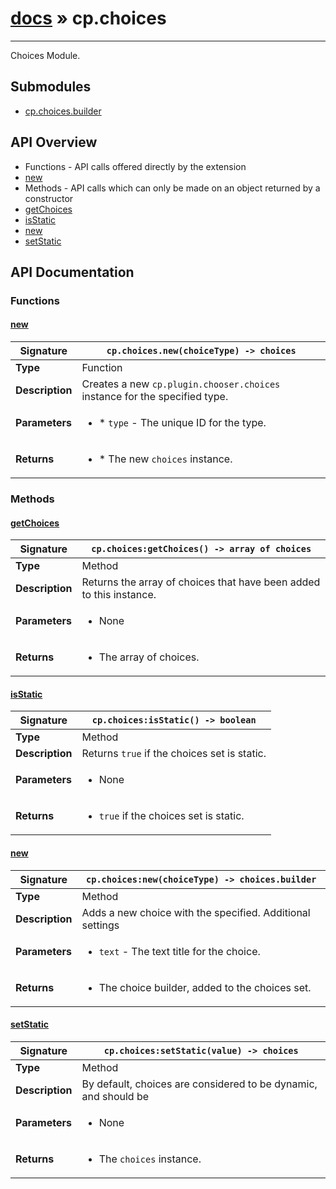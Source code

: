 # [docs](index.md) » cp.choices
---

Choices Module.

## Submodules
 * [cp.choices.builder](cp.choices.builder.md)

## API Overview
* Functions - API calls offered directly by the extension
 * [new](#new)
* Methods - API calls which can only be made on an object returned by a constructor
 * [getChoices](#getChoices)
 * [isStatic](#isStatic)
 * [new](#new)
 * [setStatic](#setStatic)

## API Documentation

### Functions

#### [new](#new)
| **Signature**                               | `cp.choices.new(choiceType) -> choices`                                                                    |
| --------------------------------------------|-------------------------------------------------------------------------------------|
| **Type**                                    | Function                                                                     |
| **Description**                             | Creates a new `cp.plugin.chooser.choices` instance for the specified type.                                                                     |
| **Parameters**                              | <ul><li>* `type`	- The unique ID for the type.</li></ul> |
| **Returns**                                 | <ul><li>* The new `choices` instance.</li></ul>          |

### Methods

#### [getChoices](#getChoices)
| **Signature**                               | `cp.choices:getChoices() -> array of choices`                                                                    |
| --------------------------------------------|-------------------------------------------------------------------------------------|
| **Type**                                    | Method                                                                     |
| **Description**                             | Returns the array of choices that have been added to this instance.                                                                     |
| **Parameters**                              | <ul><li>None</li></ul> |
| **Returns**                                 | <ul><li>The array of choices.</li></ul>          |

#### [isStatic](#isStatic)
| **Signature**                               | `cp.choices:isStatic() -> boolean`                                                                    |
| --------------------------------------------|-------------------------------------------------------------------------------------|
| **Type**                                    | Method                                                                     |
| **Description**                             | Returns `true` if the choices set is static.                                                                     |
| **Parameters**                              | <ul><li>None</li></ul> |
| **Returns**                                 | <ul><li>`true` if the choices set is static.</li></ul>          |

#### [new](#new)
| **Signature**                               | `cp.choices:new(choiceType) -> choices.builder`                                                                    |
| --------------------------------------------|-------------------------------------------------------------------------------------|
| **Type**                                    | Method                                                                     |
| **Description**                             | Adds a new choice with the specified. Additional settings                                                                     |
| **Parameters**                              | <ul><li>`text`	- The text title for the choice.</li></ul> |
| **Returns**                                 | <ul><li>The choice builder, added to the choices set.</li></ul>          |

#### [setStatic](#setStatic)
| **Signature**                               | `cp.choices:setStatic(value) -> choices`                                                                    |
| --------------------------------------------|-------------------------------------------------------------------------------------|
| **Type**                                    | Method                                                                     |
| **Description**                             | By default, choices are considered to be dynamic, and should be                                                                     |
| **Parameters**                              | <ul><li>None</li></ul> |
| **Returns**                                 | <ul><li>The `choices` instance.</li></ul>          |


